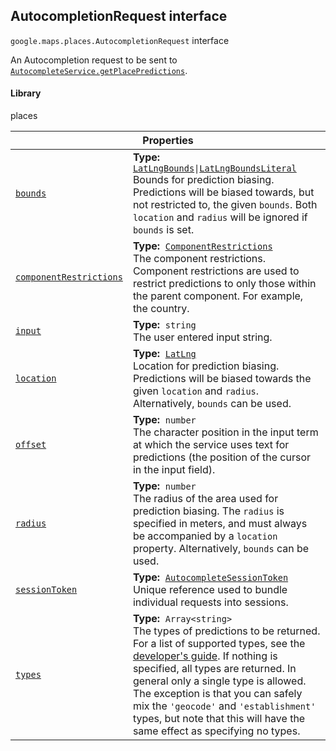 
<h2 id="AutocompletionRequest">AutocompletionRequest interface</h2>
<p>
<code><span itemprop="path">google.maps.places</span>.<span itemprop="name">AutocompletionRequest</span></code>
interface
</p>
<p>An Autocompletion request to be sent to <code><a href="https://developers.google.com/maps/documentation/javascript/reference/3.33/places-autocomplete-service#AutocompleteService.getPlacePredictions">AutocompleteService.getPlacePredictions</a></code>.</p>
<h4>Library</h4>
<p>places</p>
<div class="devsite-table-wrapper"><table class="properties responsive" summary="interface AutocompletionRequest - Properties">
<thead>
<tr><th colspan="2">Properties</th>
</tr></thead>
<tbody>
<tr id="AutocompletionRequest.bounds">
<td itemprop="property"><code><a class="secret-link" href="#AutocompletionRequest.bounds"><span>bounds</span></a></code></td>
<td><div><strong>Type:</strong>&nbsp; <code><a href="LatLngBounds.md">LatLngBounds</a>|<a href="LatLngBoundsLiteral.md">LatLngBoundsLiteral</a></code></div>
<div class="desc">Bounds for prediction biasing. Predictions will be biased towards, but not restricted to, the given <code>bounds</code>. Both <code>location</code> and <code>radius</code> will be ignored if <code>bounds</code> is set.</div></td>
</tr>
<tr id="AutocompletionRequest.componentRestrictions">
<td itemprop="property"><code><a class="secret-link" href="#AutocompletionRequest.componentRestrictions"><span>componentRestrictions</span></a></code></td>
<td><div><strong>Type:</strong>&nbsp; <code><a href="ComponentRestrictions.md">ComponentRestrictions</a></code></div>
<div class="desc">The component restrictions. Component restrictions are used to restrict predictions to only those within the parent component. For example, the country.</div></td>
</tr>
<tr id="AutocompletionRequest.input">
<td itemprop="property"><code><a class="secret-link" href="#AutocompletionRequest.input"><span>input</span></a></code></td>
<td><div><strong>Type:</strong>&nbsp; <code>string</code></div>
<div class="desc">The user entered input string.</div></td>
</tr>
<tr id="AutocompletionRequest.location">
<td itemprop="property"><code><a class="secret-link" href="#AutocompletionRequest.location"><span>location</span></a></code></td>
<td><div><strong>Type:</strong>&nbsp; <code><a href="LatLng.md">LatLng</a></code></div>
<div class="desc">Location for prediction biasing. Predictions will be biased towards the given <code>location</code> and <code>radius</code>. Alternatively, <code>bounds</code> can be used.</div></td>
</tr>
<tr id="AutocompletionRequest.offset">
<td itemprop="property"><code><a class="secret-link" href="#AutocompletionRequest.offset"><span>offset</span></a></code></td>
<td><div><strong>Type:</strong>&nbsp; <code>number</code></div>
<div class="desc">The character position in the input term at which the service uses text for predictions (the position of the cursor in the input field).</div></td>
</tr>
<tr id="AutocompletionRequest.radius">
<td itemprop="property"><code><a class="secret-link" href="#AutocompletionRequest.radius"><span>radius</span></a></code></td>
<td><div><strong>Type:</strong>&nbsp; <code>number</code></div>
<div class="desc">The radius of the area used for prediction biasing. The <code>radius</code> is specified in meters, and must always be accompanied by a <code>location</code> property. Alternatively, <code>bounds</code> can be used.</div></td>
</tr>
<tr id="AutocompletionRequest.sessionToken">
<td itemprop="property"><code><a class="secret-link" href="#AutocompletionRequest.sessionToken"><span>sessionToken</span></a></code></td>
<td><div><strong>Type:</strong>&nbsp; <code><a href="AutocompleteSessionToken.md">AutocompleteSessionToken</a></code></div>
<div class="desc">Unique reference used to bundle individual requests into sessions.</div></td>
</tr>
<tr id="AutocompletionRequest.types">
<td itemprop="property"><code><a class="secret-link" href="#AutocompletionRequest.types"><span>types</span></a></code></td>
<td><div><strong>Type:</strong>&nbsp; <code>Array&lt;string&gt;</code></div>
<div class="desc">The types of predictions to be returned. For a list of supported types, see the <a href="https://developers.google.com/places/supported_types#table3"> developer's guide</a>. If nothing is specified, all types are returned. In general only a single type is allowed. The exception is that you can safely mix the <code>'geocode'</code> and <code>'establishment'</code> types, but note that this will have the same effect as specifying no types.</div></td>
</tr>
</tbody>
</table></div>
